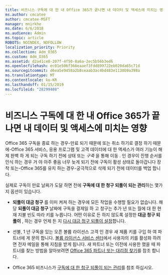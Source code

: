 ```yaml
---
title: 비즈니스 구독에 대 한 내 Office 365가 끝나면 내 데이터 및 액세스에 미치는 영향
ms.author: cmcatee
author: cmcatee-MSFT
manager: mnirkhe
ms.date: 6/6/2018
ms.audience: Admin
ms.topic: article
ROBOTS: NOINDEX, NOFOLLOW
localization_priority: Priority
ms.collection: Adm_O365
ms.custom: Adm_O365
ms.assetid: d2a41ce0-207f-4f50-8a6a-2ec5b56b3ed6
ms.openlocfilehash: ec01e506f366eaaef3fdd899722eb020da65c71d
ms.sourcegitcommit: d6ea5e9458a2b8ceaab3ac4bd483e1130b9a398a
ms.translationtype: MT
ms.contentlocale: ko-KR
ms.lasthandoff: 01/15/2019
ms.locfileid: "28299408"
---
```

# <a name="what-happens-to-my-data-and-access-when-my-office-365-for-business-subscription-ends"></a>비즈니스 구독에 대 한 내 Office 365가 끝나면 내 데이터 및 액세스에 미치는 영향

Office 365 구독을 종료 하는 경우-만료 되기 때문에 또는 취소 하기로 결정 하기 때문에-Office 365 서비스, 응용 프로그램 및 고객 데이터에 대 한 액세스가 여러 기능이 해제 완벽 하 게 되는 구독 하기 전에 상태 또는 *구축* 을 통해 이동  . 인 경우이 진행 순서를 인식 하는 경우 거 야 아주 좋음 너무 늦게 되기 전에 구독이 활성 상태로 돌아갑니다 장착 또는-Office 365를 유지 하는 경우-궁극적으로 삭제 되기 전에 데이터를 백업 합니다. 
  
실제로 구독이 만료 날짜가 도달 하면 전에 **구독에 대 한 청구 되풀이 되는 관리**하는 몇가지 옵션이 있습니다. 
  
- **되풀이 대금 청구** 를 이미 켜져 하는 경우에 모든 작업을 수행할 필요가 없습니다. 해당 **되풀이 대금 청구** 날짜에 구독을 결제일 하 고 청구는 추가 년 또는 월에 대 한 현재 지불 빈도 따라 키를 누릅니다. 어떤 이유로 든 하지 않도록 설정한 **대금 청구 되풀이** , 하는 경우 언제 든 지 [다시 대금 청구 되풀이 설정](https://support.office.com/article/8d83b530-f4ca-47f6-a666-e5791cbacc7e)합니다.
    
- 선불, 1 년 구독을 있는 오픈 볼륨 라이선스 고객 인 경우 새 제품 키를 구입 하 여 파트너에 게 문의 합니다. [볼륨 라이선스 서비스 센터](https://go.microsoft.com/fwlink/p/?LinkID=282016)에서 사용자의 키를 활성화 하려면 전자 메일을 통해 지침을 받게 됩니다. 새 파트너 또는 이전에 사용한 했을 때 파트너를 찾는 방법을 알아보려면 [Office 365 파트너 또는 대리점 찾기](https://support.office.com/article/b6c18a9b-2aed-4c84-9d75-af709160258c)를 참조 합니다.
    
- Office 365 비즈니스가 [구독에 대 한 청구 되풀이 되는 관리](https://support.office.com/article/8d83b530-f4ca-47f6-a666-e5791cbacc7e)를 참조 하십시오.
    

